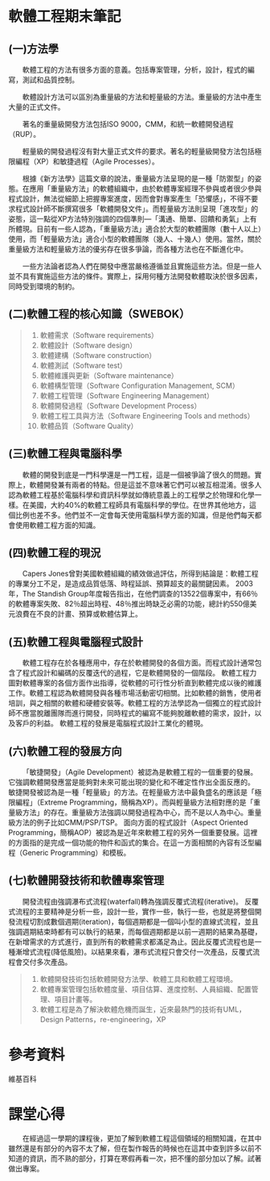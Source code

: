 # 軟體工程期末筆記
## (一)方法學
&emsp;&emsp;軟體工程的方法有很多方面的意義。包括專案管理，分析，設計，程式的編寫，測試和品質控制。

&emsp;&emsp;軟體設計方法可以區別為重量級的方法和輕量級的方法。重量級的方法中產生大量的正式文件。

&emsp;&emsp;著名的重量級開發方法包括ISO 9000，CMM，和統一軟體開發過程（RUP）。

&emsp;&emsp;輕量級的開發過程沒有對大量正式文件的要求。著名的輕量級開發方法包括極限編程（XP）和敏捷過程（Agile Processes）。

&emsp;&emsp;根據《新方法學》這篇文章的說法，重量級方法呈現的是一種「防禦型」的姿態。在應用「重量級方法」的軟體組織中，由於軟體專案經理不參與或者很少參與程式設計，無法從細節上把握專案進度，因而會對專案產生「恐懼感」，不得不要求程式設計師不斷撰寫很多「軟體開發文件」。而輕量級方法則呈現「進攻型」的姿態，這一點從XP方法特別強調的四個準則—「溝通、簡單、回饋和勇氣」上有所體現。目前有一些人認為，「重量級方法」適合於大型的軟體團隊（數十人以上）使用，而「輕量級方法」適合小型的軟體團隊（幾人、十幾人）使用。當然，關於重量級方法和輕量級方法的優劣存在很多爭論，而各種方法也在不斷進化中。

&emsp;&emsp;一些方法論者認為人們在開發中應當嚴格遵循並且實施這些方法。但是一些人並不具有實施這些方法的條件。實際上，採用何種方法開發軟體取決於很多因素，同時受到環境的制約。
## (二)軟體工程的核心知識（SWEBOK）
>1. 軟體需求（Software requirements）
>2. 軟體設計（Software design）
>3. 軟體建構（Software construction）
>4. 軟體測試（Software test）
>5. 軟體維護與更新（Software maintenance）
>6. 軟體構型管理（Software Configuration Management, SCM）
>7. 軟體工程管理（Software Engineering Management）
>8. 軟體開發過程（Software Development Process）
>9. 軟體工程工具與方法（Software Engineering Tools and methods）
>10. 軟體品質（Software Quality）

## (三)軟體工程與電腦科學
&emsp;&emsp;軟體的開發到底是一門科學還是一門工程，這是一個被爭論了很久的問題。實際上，軟體開發兼有兩者的特點。但是這並不意味著它們可以被互相混淆。很多人認為軟體工程基於電腦科學和資訊科學就如傳統意義上的工程學之於物理和化學一樣。在美國，大約40%的軟體工程師具有電腦科學的學位。在世界其他地方，這個比例也差不多。他們並不一定會每天使用電腦科學方面的知識，但是他們每天都會使用軟體工程方面的知識。
## (四)軟體工程的現況
&emsp;&emsp;Capers Jones曾對美國軟體組織的績效做過評估，所得到結論是：軟體工程的專業分工不足，是造成品質低落、時程延誤、預算超支的最關鍵因素。
2003年，The Standish Group年度報告指出，在他們調查的13522個專案中，有66％的軟體專案失敗、82％超出時程、48％推出時缺乏必需的功能，總計約550億美元浪費在不良的計畫、預算或軟體估算上。
## (五)軟體工程與電腦程式設計
&emsp;&emsp;軟體工程存在於各種應用中，存在於軟體開發的各個方面。而程式設計通常包含了程式設計和編碼的反覆迭代的過程，它是軟體開發的一個階段。
軟體工程力圖對軟體專案的各個方面作出指導，從軟體的可行性分析直到軟體完成以後的維護工作。軟體工程認為軟體開發與各種市場活動密切相關。比如軟體的銷售，使用者培訓，與之相關的軟體和硬體安裝等。軟體工程的方法學認為一個獨立的程式設計師不應當脫離團隊而進行開發，同時程式的編寫不能夠脫離軟體的需求，設計，以及客戶的利益。
軟體工程的發展是電腦程式設計工業化的體現。
## (六)軟體工程的發展方向
&emsp;&emsp;「敏捷開發」（Agile Development）被認為是軟體工程的一個重要的發展。它強調軟體開發應當是能夠對未來可能出現的變化和不確定性作出全面反應的。
敏捷開發被認為是一種「輕量級」的方法。在輕量級方法中最負盛名的應該是「極限編程」（Extreme Programming，簡稱為XP）。而與輕量級方法相對應的是「重量級方法」的存在。重量級方法強調以開發過程為中心，而不是以人為中心。重量級方法的例子比如CMM/PSP/TSP。
面向方面的程式設計（Aspect Oriented Programming，簡稱AOP）被認為是近年來軟體工程的另外一個重要發展。這裡的方面指的是完成一個功能的物件和函式的集合。在這一方面相關的內容有泛型編程（Generic Programming）和模板。
## (七)軟體開發技術和軟體專案管理
&emsp;&emsp;開發流程由強調瀑布式流程(waterfall)轉為強調反覆式流程(iterative)。 反覆式流程的主要精神是分析一些，設計一些，實作一些，執行一些，也就是將整個開發流程切割成數個週期(iteration)，每個週期都是一個叫小型的直線式流程，並且強調週期結束時都有可以執行的結果，而每個週期都是以前一週期的結果為基礎，在新增需求的方式進行，直到所有的軟體需求都滿足為止。因此反覆式流程也是一種漸增式流程(降低風險)。以結果來看，瀑布式流程只會交付一次產品，反覆式流程會交付多次產品。
>1. 軟體開發技術包括軟體開發方法學、軟體工具和軟體工程環境。
>2. 軟體專案管理包括軟體度量、項目估算、進度控制、人員組織、配置管理、項目計畫等。
>3. 軟體工程是為了解決軟體危機而誕生，近來最熱門的技術有UML，Design Patterns，re-engineering，XP

# 參考資料
維基百科
# 課堂心得
&emsp;&emsp;在經過這一學期的課程後，更加了解到軟體工程這個領域的相關知識，在其中雖然還是有部分的內容不太了解，但在製作報告的時候也在這其中查到許多以前不知道的資訊，而不熟的部分，打算在寒假再看一次，把不懂的部分加以了解。試著做出專案。
